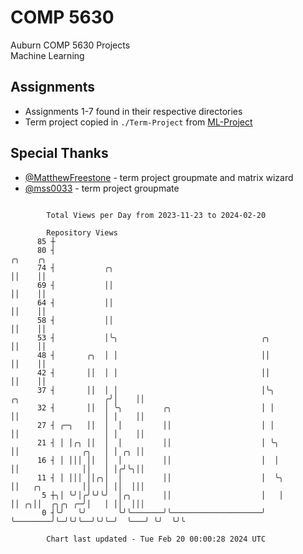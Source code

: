 # COMP 5630
Auburn COMP 5630 Projects  
Machine Learning

## Assignments
- Assignments 1-7 found in their respective directories
- Term project copied in `./Term-Project` from [ML-Project](https://github.com/wumphlett/ML-Project)

## Special Thanks
- [@MatthewFreestone](https://github.com/MatthewFreestone) - term project groupmate and matrix wizard
- [@mss0033](https://github.com/mss0033) - term project groupmate

```

        Total Views per Day from 2023-11-23 to 2024-02-20

        Repository Views
      85 ┼
      80 ┤                                                                                 ╭╮    ╭╮
      74 ┤           ╭╮                                                                    ││    ││
      69 ┤           ││                                                                    ││    ││
      64 ┤           ││                                                                    ││    ││
      58 ┤           ││                                                                    ││    ││
      53 ┤           │╰╮                                ╭╮                                 ││    ││
      48 ┤       ╭╮  │ │                                ││                                 ││    ││
      42 ┤       ││  │ │                                ││                                 ││    ││
      37 ┤       ││  │ │                                │╰╮          ╭╮                   ╭╯│    ││
      32 ┤       ││  │ ╰╮         ╭╮                    │ │          ││                   │ │    ││
      27 ┤ ╭─╮   ││  │  │         ││                    │ │          ││                   │ │    ││
      21 ┤ │ │╭╮ ││  │  │         ││                    │ ╰╮         ││              ╭╮   │ │ ╭╮ ││
      16 ┤ │ │││ ││  │  │         ││                    │  │         ││              ││   │ │╭╯╰╮││
      11 ┤ │ │││ ││╭╮│  │         ││                    │  ╰╮        ││   ╭╮         ││   │ ││  │││
       5 ┼╮│ ╰╯│╭╯╰╯╰╯  │╭╮       ││                    │   │        ││ ╭╮││  ╭╮╭╮ ╭─╯│   │ ││  │││
       0 ┤╰╯   ╰╯       ╰╯╰───────╯╰────────────────────╯   ╰────────╯╰─╯╰╯╰──╯╰╯╰─╯  ╰───╯ ╰╯  ╰╯╰

        Chart last updated - Tue Feb 20 00:00:28 2024 UTC
        
```
